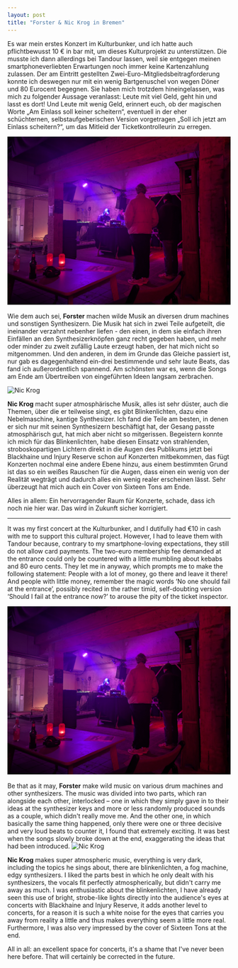 ```yaml
---
layout: post
title: "Forster & Nic Krog in Bremen"
---
```


Es war mein erstes Konzert im Kulturbunker, und ich hatte auch pflichtbewusst 10 € in bar mit, um dieses Kulturprojekt zu unterstützen. Die musste ich dann allerdings bei Tandour lassen, weil sie entgegen meinen smartphoneverliebten Erwartungen noch immer keine Kartenzahlung zulassen. Der am Eintritt gestellten Zwei-Euro-Mitgliedsbeitragforderung konnte ich deswegen nur mit ein wenig Bartgenuschel von wegen Döner und 80 Eurocent begegnen. Sie haben mich trotzdem hineingelassen, was mich zu folgender Aussage veranlasst: Leute mit viel Geld, geht hin und lasst es dort! Und Leute mit wenig Geld, erinnert euch, ob der magischen Worte „Am Einlass soll keiner scheitern“, eventuell in der eher schüchternen, selbstaufgeberischen Version vorgetragen „Soll ich jetzt am Einlass scheitern?“, um das Mitleid der Ticketkontrolleurin zu erregen.

![Forster](/images/2025-01-24-forster-and-nic-krog/forster.jpg)

Wie dem auch sei, **Forster** machen wilde Musik an diversen drum machines und sonstigen Synthesizern. Die Musik hat sich in zwei Teile aufgeteilt, die ineinander verzahnt nebenher liefen - den einen, in dem sie einfach ihren Einfällen an den Synthesizerknöpfen ganz recht gegeben haben, und mehr oder minder zu zweit zufällig Laute erzeugt haben, der hat mich nicht so mitgenommen. Und den anderen, in dem im Grunde das Gleiche passiert ist, nur gab es dagegenhaltend ein-drei bestimmende und sehr laute Beats, das fand ich außerordentlich spannend. Am schönsten war es, wenn die Songs am Ende am Übertreiben von eingeführten Ideen langsam zerbrachen.

![Nic Krog](/images/2025-01-24-forster-and-nic-krog/nic-krog.jpg)

**Nic Krog** macht super atmosphärische Musik, alles ist sehr düster, auch die Themen, über die er teilweise singt, es gibt Blinkenlichten, dazu eine Nebelmaschine, kantige Synthesizer. Ich fand die Teile am besten, in denen er sich nur mit seinen Synthesizern beschäftigt hat, der Gesang passte atmosphärisch gut, hat mich aber nicht so mitgerissen. Begeistern konnte ich mich für das Blinkenlichten, habe diesen Einsatz von strahlenden, stroboskopartigen Lichtern direkt in die Augen des Publikums jetzt bei Blackhaine und Injury Reserve schon auf Konzerten mitbekommen, das fügt Konzerten nochmal eine andere Ebene hinzu, aus einem bestimmten Grund ist das so ein weißes Rauschen für die Augen, dass einen ein wenig von der Realität wegträgt und dadurch alles ein wenig realer erscheinen lässt. Sehr überzeugt hat mich auch ein Cover von Sixteen Tons am Ende.

Alles in allem: Ein hervorragender Raum für Konzerte, schade, dass ich noch nie hier war. Das wird in Zukunft sicher korrigiert.

---

It was my first concert at the Kulturbunker, and I dutifully had €10 in cash with me to support this cultural project. However, I had to leave them with Tandour because, contrary to my smartphone-loving expectations, they still do not allow card payments. The two-euro membership fee demanded at the entrance could only be countered with a little mumbling about kebabs and 80 euro cents. They let me in anyway, which prompts me to make the following statement: People with a lot of money, go there and leave it there! And people with little money, remember the magic words ‘No one should fail at the entrance’, possibly recited in the rather timid, self-doubting version ‘Should I fail at the entrance now?’ to arouse the pity of the ticket inspector.

![Forster](/images/2025-01-24-forster-and-nic-krog/forster.jpg)

Be that as it may, **Forster** make wild music on various drum machines and other synthesizers. The music was divided into two parts, which ran alongside each other, interlocked – one in which they simply gave in to their ideas at the synthesizer keys and more or less randomly produced sounds as a couple, which didn't really move me. And the other one, in which basically the same thing happened, only there were one or three decisive and very loud beats to counter it, I found that extremely exciting. It was best when the songs slowly broke down at the end, exaggerating the ideas that had been introduced.
![Nic Krog](/images/2025-01-24-forster-and-nic-krog/nic-krog.jpg)

**Nic Krog** makes super atmospheric music, everything is very dark, including the topics he sings about, there are blinkenlichten, a fog machine, edgy synthesizers. I liked the parts best in which he only dealt with his synthesizers, the vocals fit perfectly atmospherically, but didn't carry me away as much. I was enthusiastic about the blinkenlichten, I have already seen this use of bright, strobe-like lights directly into the audience's eyes at concerts with Blackhaine and Injury Reserve, it adds another level to concerts, for a reason it is such a white noise for the eyes that carries you away from reality a little and thus makes everything seem a little more real. Furthermore, I was also very impressed by the cover of Sixteen Tons at the end.

All in all: an excellent space for concerts, it's a shame that I've never been here before. That will certainly be corrected in the future.